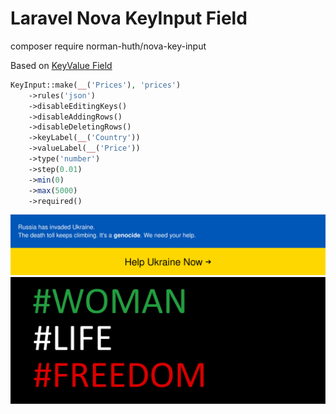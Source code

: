 # Laravel Nova KeyInput Field

composer require norman-huth/nova-key-input

Based on [KeyValue Field](https://nova.laravel.com/docs/4.0/resources/fields.html#keyvalue-field)

```php
KeyInput::make(__('Prices'), 'prices')
    ->rules('json')
    ->disableEditingKeys()
    ->disableAddingRows()
    ->disableDeletingRows()
    ->keyLabel(__('Country'))
    ->valueLabel(__('Price'))
    ->type('number')
    ->step(0.01)
    ->min(0)
    ->max(5000)
    ->required()
```

[![Stand With Ukraine](https://raw.githubusercontent.com/vshymanskyy/StandWithUkraine/main/banner2-direct.svg)](https://vshymanskyy.github.io/StandWithUkraine/)
[![Woman. Life. Freedom.](https://raw.githubusercontent.com/Muetze42/Muetze42/2033b219c6cce0cb656c34da5246434c27919bcd/files/iran-banner-big.svg)](https://linktr.ee/CurrentPetitionsFreeIran)
